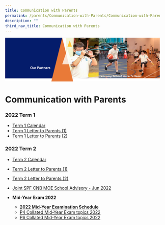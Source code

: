 ```yaml
---
title: Communication with Parents
permalink: /parents/Communication-with-Parents/Communication-with-Parents/
description: ""
third_nav_title: Communication with Parents
---
```

![](/images/OurPartners.png)

Communication with Parents
==========================

  

### 2022 Term 1


*   [Term 1 Calendar](/files/Term%201%20Student%20Calendar%202022.pdf)
*   [Term 1 Letter to Parents (1)](/files/2022%20From%20the%20Desk%20of%20the%20Principal%20_%20Term%201.pdf)
*   [Term 1 Letter to Parents (2)](/files/2022%20From%20the%20Desk%20of%20the%20Principal%20_%203rd%20February.pdf)

### 2022 Term 2

*   [Term 2 Calendar](/files/Term%202%20Student%20Calendar%202022.pdf)
*   [Term 2 Letter to Parents (1)](/files/2022%20From%20the%20Desk%20of%20the%20Principal_21st%20March%202022.pdf)
*   [Term 2 Letter to Parents (2)](/files/From%20The%20Desk%20of%20The%20Principal_25th%20April%202022.pdf)
*   [Joint SPF CNB MOE School Advisory - Jun 2022](/files/Joint%20SPF%20CNB%20MOE%20School%20Advisory%20-%20Jun%202022.pdf)
*   <b>Mid-Year Exam 2022</b>

    *   [<b>2022 Mid-Year Examination Schedule</b>](/files/Mid-Year%20Examination%20Dates%202022.pdf)
    *   [P4 Collated Mid-Year Exam topics 2022](https://zhangdepri.moe.edu.sg/qql/slot/u180/Our%20Partners/Parents/Communication%20with%20Parents/Exams%20Topics%202022/P4%20Collated%20Mid-Year%20Exam%20topics%202022.pdf)
    *   [P6 Collated Mid-Year Exam topics 2022](https://zhangdepri.moe.edu.sg/qql/slot/u180/Our%20Partners/Parents/Communication%20with%20Parents/Exams%20Topics%202022/P6%20Collated%20Mid-Year%20Exam%20topics%202022.pdf)